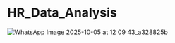 # HR_Data_Analysis

![WhatsApp Image 2025-10-05 at 12 09 43_a328825b](https://github.com/user-attachments/assets/8bb96540-ca99-439b-898a-7c18bf7662e2)

